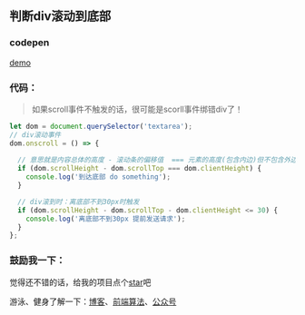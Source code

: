 ## 判断div滚动到底部

<!--
 * @Author: OBKoro1
 * @Github: https://github.com/OBKoro1
 * @Date: 2018-12-27 16:12:33
 * @LastEditors: OBKoro1
 * @LastEditTime: 2018-12-27 16:40:04
 * @Description:
 -->

### codepen

[demo](https://codepen.io/OBKoro1/pen/XoaRyg)

### 代码：

> 如果scroll事件不触发的话，很可能是scorll事件绑错div了！

```js
let dom = document.querySelector('textarea');
// div滚动事件
dom.onscroll = () => {
    
  // 意思就是内容总体的高度 - 滚动条的偏移值  === 元素的高度(包含内边)但不包含外边距，边框，以及滚动条
  if (dom.scrollHeight - dom.scrollTop === dom.clientHeight) {
    console.log('到达底部 do something');
  }

  // div滚到时：离底部不到30px时触发
  if (dom.scrollHeight - dom.scrollTop - dom.clientHeight <= 30) {
    console.log('离底部不到30px 提前发送请求');
  }
};
```

### 鼓励我一下：

觉得还不错的话，给我的项目点个[star](https://github.com/OBKoro1/Brush_algorithm)吧

游泳、健身了解一下：[博客](http://obkoro1.com/)、[前端算法](https://github.com/OBKoro1/Brush_algorithm)、[公众号](https://github.com/OBKoro1/articleImg_src/blob/master/juejin/1631b6f52f7e7015?w=344&h=344&f=jpeg&s=8317?raw=true)
